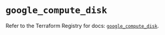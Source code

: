 # `google_compute_disk`

Refer to the Terraform Registry for docs: [`google_compute_disk`](https://registry.terraform.io/providers/hashicorp/google/6.18.1/docs/resources/compute_disk).
